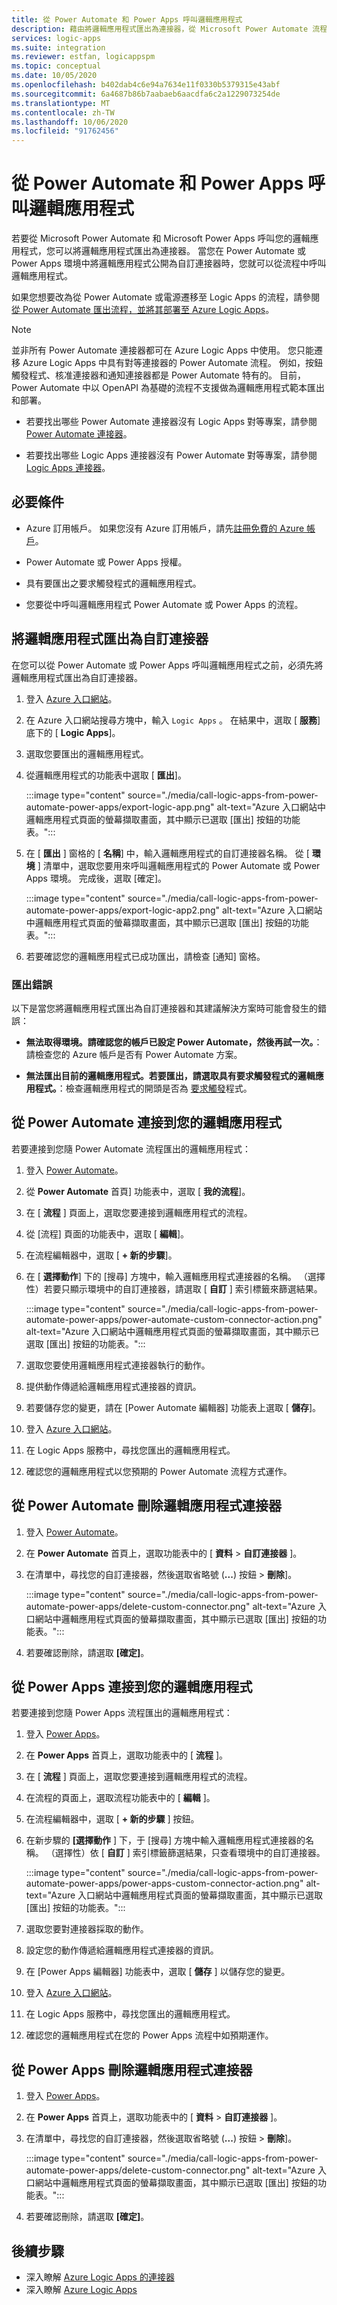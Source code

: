 ```yaml
---
title: 從 Power Automate 和 Power Apps 呼叫邏輯應用程式
description: 藉由將邏輯應用程式匯出為連接器，從 Microsoft Power Automate 流程呼叫邏輯應用程式。
services: logic-apps
ms.suite: integration
ms.reviewer: estfan, logicappspm
ms.topic: conceptual
ms.date: 10/05/2020
ms.openlocfilehash: b402dab4c6e94a7634e11f0330b5379315e43abf
ms.sourcegitcommit: 6a4687b86b7aabaeb6aacdfa6c2a1229073254de
ms.translationtype: MT
ms.contentlocale: zh-TW
ms.lasthandoff: 10/06/2020
ms.locfileid: "91762456"
---
```

# <a name="call-logic-apps-from-power-automate-and-power-apps"></a>從 Power Automate 和 Power Apps 呼叫邏輯應用程式

若要從 Microsoft Power Automate 和 Microsoft Power Apps 呼叫您的邏輯應用程式，您可以將邏輯應用程式匯出為連接器。 當您在 Power Automate 或 Power Apps 環境中將邏輯應用程式公開為自訂連接器時，您就可以從流程中呼叫邏輯應用程式。

如果您想要改為從 Power Automate 或電源遷移至 Logic Apps 的流程，請參閱 [從 Power Automate 匯出流程，並將其部署至 Azure Logic Apps](export-from-microsoft-flow-logic-app-template.md)。

> [!NOTE]
> 並非所有 Power Automate 連接器都可在 Azure Logic Apps 中使用。 您只能遷移 Azure Logic Apps 中具有對等連接器的 Power Automate 流程。 例如，按鈕觸發程式、核准連接器和通知連接器都是 Power Automate 特有的。 目前，Power Automate 中以 OpenAPI 為基礎的流程不支援做為邏輯應用程式範本匯出和部署。
>
> * 若要找出哪些 Power Automate 連接器沒有 Logic Apps 對等專案，請參閱 [Power Automate 連接器](/connectors/connector-reference/connector-reference-powerautomate-connectors)。
>
> * 若要找出哪些 Logic Apps 連接器沒有 Power Automate 對等專案，請參閱 [Logic Apps 連接器](/connectors/connector-reference/connector-reference-powerautomate-connectors)。

## <a name="prerequisites"></a>必要條件

* Azure 訂用帳戶。 如果您沒有 Azure 訂用帳戶，請先[註冊免費的 Azure 帳戶](https://azure.microsoft.com/free/)。

* Power Automate 或 Power Apps 授權。

* 具有要匯出之要求觸發程式的邏輯應用程式。

* 您要從中呼叫邏輯應用程式 Power Automate 或 Power Apps 的流程。

## <a name="export-your-logic-app-as-a-custom-connector"></a>將邏輯應用程式匯出為自訂連接器

在您可以從 Power Automate 或 Power Apps 呼叫邏輯應用程式之前，必須先將邏輯應用程式匯出為自訂連接器。

1. 登入 [Azure 入口網站](https://portal.azure.com)。

1. 在 Azure 入口網站搜尋方塊中，輸入 `Logic Apps` 。 在結果中，選取 [ **服務**] 底下的 [ **Logic Apps**]。

1. 選取您要匯出的邏輯應用程式。

1. 從邏輯應用程式的功能表中選取 [ **匯出**]。

    :::image type="content" source="./media/call-logic-apps-from-power-automate-power-apps/export-logic-app.png" alt-text="Azure 入口網站中邏輯應用程式頁面的螢幕擷取畫面，其中顯示已選取 [匯出] 按鈕的功能表。":::

1. 在 [ **匯出** ] 窗格的 [ **名稱**] 中，輸入邏輯應用程式的自訂連接器名稱。 從 [ **環境** ] 清單中，選取您要用來呼叫邏輯應用程式的 Power Automate 或 Power Apps 環境。 完成後，選取 [確定]。

    :::image type="content" source="./media/call-logic-apps-from-power-automate-power-apps/export-logic-app2.png" alt-text="Azure 入口網站中邏輯應用程式頁面的螢幕擷取畫面，其中顯示已選取 [匯出] 按鈕的功能表。":::

1. 若要確認您的邏輯應用程式已成功匯出，請檢查 [通知] 窗格。

### <a name="exporting-errors"></a>匯出錯誤

以下是當您將邏輯應用程式匯出為自訂連接器和其建議解決方案時可能會發生的錯誤：

* **無法取得環境。請確認您的帳戶已設定 Power Automate，然後再試一次。**：請檢查您的 Azure 帳戶是否有 Power Automate 方案。

* **無法匯出目前的邏輯應用程式。若要匯出，請選取具有要求觸發程式的邏輯應用程式。**：檢查邏輯應用程式的開頭是否為 [要求觸發](./logic-apps-workflow-actions-triggers.md#request-trigger)程式。

## <a name="connect-to-your-logic-app-from-power-automate"></a>從 Power Automate 連接到您的邏輯應用程式

若要連接到您隨 Power Automate 流程匯出的邏輯應用程式：

1. 登入 [Power Automate](https://flow.microsoft.com)。

1. 從 **Power Automate** 首頁] 功能表中，選取 [ **我的流程**]。

1. 在 [ **流程** ] 頁面上，選取您要連接到邏輯應用程式的流程。

1. 從 [流程] 頁面的功能表中，選取 [ **編輯**]。

1. 在流程編輯器中，選取 [ **&#43; 新的步驟**]。

1. 在 [ **選擇動作**] 下的 [搜尋] 方塊中，輸入邏輯應用程式連接器的名稱。 （選擇性）若要只顯示環境中的自訂連接器，請選取 [ **自訂** ] 索引標籤來篩選結果。

    :::image type="content" source="./media/call-logic-apps-from-power-automate-power-apps/power-automate-custom-connector-action.png" alt-text="Azure 入口網站中邏輯應用程式頁面的螢幕擷取畫面，其中顯示已選取 [匯出] 按鈕的功能表。":::

1. 選取您要使用邏輯應用程式連接器執行的動作。 

1. 提供動作傳遞給邏輯應用程式連接器的資訊。

1. 若要儲存您的變更，請在 [Power Automate 編輯器] 功能表上選取 [ **儲存**]。

1. 登入 [Azure 入口網站](https://portal.azure.com)。

1. 在 Logic Apps 服務中，尋找您匯出的邏輯應用程式。

1. 確認您的邏輯應用程式以您預期的 Power Automate 流程方式運作。

## <a name="delete-logic-app-connector-from-power-automate"></a>從 Power Automate 刪除邏輯應用程式連接器

1. 登入 [Power Automate](https://flow.microsoft.com)。

1. 在 **Power Automate** 首頁上，選取功能表中的 [ **資料** &gt; **自訂連接器** ]。

1. 在清單中，尋找您的自訂連接器，然後選取省略號 (**...**) 按鈕 &gt; **刪除**]。

    :::image type="content" source="./media/call-logic-apps-from-power-automate-power-apps/delete-custom-connector.png" alt-text="Azure 入口網站中邏輯應用程式頁面的螢幕擷取畫面，其中顯示已選取 [匯出] 按鈕的功能表。":::

1. 若要確認刪除，請選取 **[確定]**。

## <a name="connect-to-your-logic-app-from-power-apps"></a>從 Power Apps 連接到您的邏輯應用程式

若要連接到您隨 Power Apps 流程匯出的邏輯應用程式：

1. 登入 [Power Apps](https://powerapps.microsoft.com/)。

1. 在 **Power Apps** 首頁上，選取功能表中的 [ **流程** ]。

1. 在 [ **流程** ] 頁面上，選取您要連接到邏輯應用程式的流程。

1. 在流程的頁面上，選取流程功能表中的 [ **編輯** ]。

1. 在流程編輯器中，選取 [ **&#43; 新的步驟** ] 按鈕。

1. 在新步驟的 **[選擇動作** ] 下，于 [搜尋] 方塊中輸入邏輯應用程式連接器的名稱。 （選擇性）依 [ **自訂** ] 索引標籤篩選結果，只查看環境中的自訂連接器。

    :::image type="content" source="./media/call-logic-apps-from-power-automate-power-apps/power-apps-custom-connector-action.png" alt-text="Azure 入口網站中邏輯應用程式頁面的螢幕擷取畫面，其中顯示已選取 [匯出] 按鈕的功能表。":::

1. 選取您要對連接器採取的動作。 

1. 設定您的動作傳遞給邏輯應用程式連接器的資訊。

1. 在 [Power Apps 編輯器] 功能表中，選取 [ **儲存** ] 以儲存您的變更。 

1. 登入 [Azure 入口網站](https://portal.azure.com)。

1. 在 Logic Apps 服務中，尋找您匯出的邏輯應用程式。

1. 確認您的邏輯應用程式在您的 Power Apps 流程中如預期運作。

## <a name="delete-logic-app-connector-from-power-apps"></a>從 Power Apps 刪除邏輯應用程式連接器

1. 登入 [Power Apps](https://powerapps.microsoft.com)。

1. 在 **Power Apps** 首頁上，選取功能表中的 [ **資料** &gt; **自訂連接器** ]。

1. 在清單中，尋找您的自訂連接器，然後選取省略號 (**...**) 按鈕 &gt; **刪除**]。

    :::image type="content" source="./media/call-logic-apps-from-power-automate-power-apps/delete-custom-connector.png" alt-text="Azure 入口網站中邏輯應用程式頁面的螢幕擷取畫面，其中顯示已選取 [匯出] 按鈕的功能表。":::

1. 若要確認刪除，請選取 **[確定]**。

## <a name="next-steps"></a>後續步驟

* 深入瞭解 [Azure Logic Apps 的連接器](../connectors/apis-list.md)
* 深入瞭解 [Azure Logic Apps](../logic-apps/logic-apps-overview.md)
